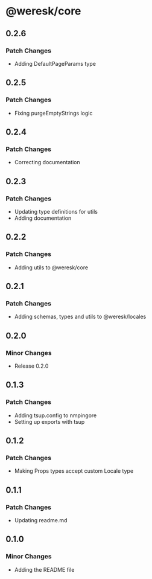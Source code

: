 # @weresk/core

## 0.2.6

### Patch Changes

- Adding DefaultPageParams type

## 0.2.5

### Patch Changes

- Fixing purgeEmptyStrings logic

## 0.2.4

### Patch Changes

- Correcting documentation

## 0.2.3

### Patch Changes

- Updating type definitions for utils
- Adding documentation

## 0.2.2

### Patch Changes

- Adding utils to @weresk/core

## 0.2.1

### Patch Changes

- Adding schemas, types and utils to @weresk/locales

## 0.2.0

### Minor Changes

- Release 0.2.0

## 0.1.3

### Patch Changes

- Adding tsup.config to nmpingore
- Setting up exports with tsup

## 0.1.2

### Patch Changes

- Making Props types accept custom Locale type

## 0.1.1

### Patch Changes

- Updating readme.md

## 0.1.0

### Minor Changes

- Adding the README file
